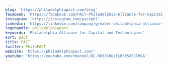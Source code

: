 ```yaml
---
blog: 'https://philadelphiapact.com/blog'
facebook: 'https://facebook.com/PACT-Philadelphia-Alliance-for-Capital-and-Technologies-140450232659090'
instagram: 'https://instagram.com/pactphl'
linkedin: 'https://linkedin.com/company/greater-philadelphia-alliance-for-capital-&-technologies-pact-'
logohandle: philadelphiapact
keywords: 'Philadelphia Alliance for Capital and Technologies'
sort: pact
title: PACT
twitter: PhilaPACT
website: 'https://philadelphiapact.com/'
youtube: 'https://youtube.com/channel/UC-hR33CHGzFLR5f5X5JlMGA'
---
```

